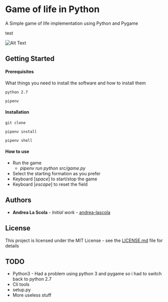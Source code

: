 # Game of life in Python

A Simple game of life implementation using Python and Pygame



test


![Alt Text](https://media.giphy.com/media/9Vknf5fKz6SqKa0qRp/giphy.gif)

## Getting Started

#### Prerequisites

What things you need to install the software and how to install them

```
python 2.7

pipenv
```

#### Installation

    git clone 
    
    pipenv install
    
    pipenv shell
    
#### How to use

* Run the game 
    * *pipenv run python src/game.py*
* Select the starting formation as you prefer
* Keyboard [*space*] to start/stop the game
* Keyboard [*escape*] to reset the field

## Authors

* **Andrea La Scola** - *Initial work* - [andrea-lascola](https://github.com/andrea-lascola)

## License

This project is licensed under the MIT License - see the [LICENSE.md](LICENSE.md) file for details

## TODO

* Python3 - Had a problem using python 3 and pygame so i had to switch back to python 2.7
* Cli tools
* setup.py
* More useless stuff


